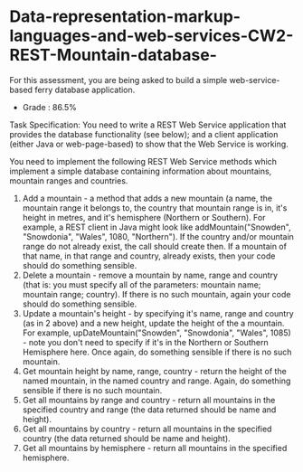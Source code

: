 # Data-representation-markup-languages-and-web-services-CW2-REST-Mountain-database-

For this assessment, you are being asked to build a simple web-service-based ferry database application.

- Grade : 86.5%

Task Specification: You need to write a REST Web Service application that provides the database functionality (see below); and a client application (either Java or web-page-based) to show that the Web Service is working.

You need to implement the following REST Web Service methods which implement a simple database containing information about mountains, mountain ranges and countries.

1. Add a mountain - a method that adds a new mountain (a name, the mountain range it belongs to, the country that mountain range is in, it's height in metres, and it's hemisphere (Northern or Southern). For example, a REST client in Java might look like addMountain("Snowden", "Snowdonia", "Wales", 1080, "Northern"). If the country and/or mountain range do not already exist, the call should create then. If a mountain of that name, in that range and country, already exists, then your code should do something sensible.
2. Delete a mountain - remove a mountain by name, range and country (that is: you must specify all of the parameters: mountain name; mountain range; country). If there is no such mountain, again your code should do something sensible.
3. Update a mountain's height - by specifying it's name, range and country (as in 2 above) and a new height, update the height of the a mountain. For example, upDateMountain("Snowden", "Snowdonia", "Wales", 1085) - note you don't need to specify if it's in the Northern or Southern Hemisphere here. Once again, do something sensible if there is no such mountain.
4. Get mountain height by name, range, country - return the height of the named mountain, in the named country and range. Again, do something sensible if there is no such mountain.
5. Get all mountains by range and country - return all mountains in the specified country and range (the data returned should be name and height).
6. Get all mountains by country - return all mountains in the specified country  (the data returned should be name and height).
7. Get all mountains by hemisphere - return all mountains in the specified hemisphere.
